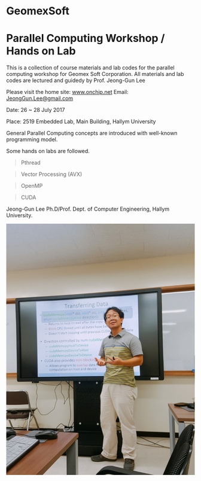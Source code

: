 # GeomexSoft

 Parallel Computing Workshop / Hands on Lab
 ==========================================
 This is a collection of course materials and lab codes for the parallel computing workshop for Geomex Soft Corporation.
 All materials and lab codes are lectured and guidedy by Prof. Jeong-Gun Lee
 
 Please visit the home site: www.onchip.net
 Email: JeongGun.Lee@gmail.com
 
 Date: 26 ~ 28 July 2017
 
 Place: 2519 Embedded Lab, Main Building, Hallym University
 
 General Parallel Computing concepts are introduced with well-known programming model.
 
 Some hands on labs are followed.
 > Pthread
 
 > Vector Processing (AVX)
 
 > OpenMP
 
 > CUDA



Jeong-Gun Lee Ph.D/Prof.
Dept. of Computer Engineering, Hallym University.
 
 ![Alt text](/img/KakaoTalk_20170728_212942269.jpg)
